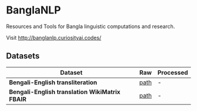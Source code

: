 # BanglaNLP
Resources and Tools for Bangla linguistic computations and research.

Visit http://banglanlp.curiosityai.codes/ 

## Datasets

| Dataset       | Raw   | Processed |
| ------------- |:-------------:| --------- |
|<b>Bengali-English transliteration </b>| [path](data/transliteration/raw) | - |
|<b>Bengali-English translation WikiMatrix FBAIR </b>| [path](data/translation/bn-en) | - |
